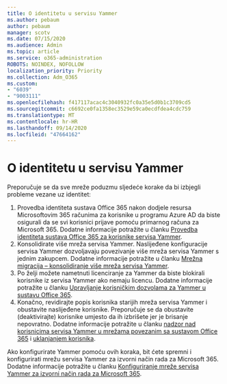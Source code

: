 ```yaml
---
title: O identitetu u servisu Yammer
ms.author: pebaum
author: pebaum
manager: scotv
ms.date: 07/15/2020
ms.audience: Admin
ms.topic: article
ms.service: o365-administration
ROBOTS: NOINDEX, NOFOLLOW
localization_priority: Priority
ms.collection: Adm_O365
ms.custom:
- "6039"
- "9003111"
ms.openlocfilehash: f417117acac4c3040932fc0a35e5d0b1c3709cd5
ms.sourcegitcommit: c6692ce0fa1358ec3529e59ca0ecdfdea4cdc759
ms.translationtype: MT
ms.contentlocale: hr-HR
ms.lasthandoff: 09/14/2020
ms.locfileid: "47664162"
---
```

# <a name="about-identity-in-yammer"></a>O identitetu u servisu Yammer

Preporučuje se da sve mreže poduzmu sljedeće korake da bi izbjegli probleme vezane uz identitet:

1. Provedba identiteta sustava Office 365 nakon dodjele resursa Microsoftovim 365 računima za korisnike u programu Azure AD da biste osigurali da se svi korisnici prijave pomoću primarnog računa za Microsoft 365. Dodatne informacije potražite u članku [Provedba identiteta sustava Office 365 za korisnike servisa Yammer](https://docs.microsoft.com/yammer/configure-your-yammer-network/enforce-office-365-identity).
2. Konsolidirate više mreža servisa Yammer. Naslijeđene konfiguracije servisa Yammer dozvoljavaju povezivanje više mreža servisa Yammer s jednim zakupcem. Dodatne informacije potražite u članku [Mrežna migracija – konsolidiranje više mreža servisa Yammer](https://docs.microsoft.com/yammer/configure-your-yammer-network/consolidate-multiple-yammer-networks).
3. Po želji možete nametnuti licenciranje za Yammer da biste blokirali korisnike iz servisa Yammer ako nemaju licencu. Dodatne informacije potražite u članku [Upravljanje korisničkim dozvolama za Yammer u sustavu Office 365](https://docs.microsoft.com/yammer/manage-yammer-users/manage-yammer-licenses-in-office-365).
4. Konačno, revidirajte popis korisnika starijih mreža servisa Yammer i obustavite naslijeđene korisnike. Preporučuje se da obustavite (deaktivirajte) korisnike umjesto da ih izbrišete jer je brisanje nepovratno. Dodatne informacije potražite u članku [nadzor nad korisnicima servisa Yammer u mrežama povezanim sa sustavom Office 365](https://docs.microsoft.com/yammer/manage-yammer-users/audit-users-connected-to-office-365) i [uklanjanjem korisnika](https://docs.microsoft.com/yammer/manage-yammer-users/add-block-or-remove-users#remove-users).

Ako konfigurirate Yammer pomoću ovih koraka, bit ćete spremni i konfigurirati mrežu servisa Yammer za izvorni način rada za Microsoft 365. Dodatne informacije potražite u članku [Konfiguriranje mreže servisa Yammer za izvorni način rada za Microsoft 365](https://docs.microsoft.com/yammer/configure-your-yammer-network/native-mode).